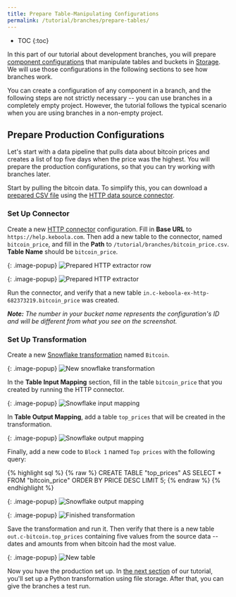```yaml
---
title: Prepare Table-Manipulating Configurations
permalink: /tutorial/branches/prepare-tables/
---
```


* TOC
{:toc}

In this part of our tutorial about development branches, you will prepare [component configurations](/components/) 
that manipulate tables and buckets in [Storage](/storage/). We will use those configurations in the following sections 
to see how branches work. 

You can create a configuration of any component in a branch, and the following steps are not strictly necessary -- you
can use branches in a completely empty project. However, the tutorial follows the typical scenario when you are using 
branches in a non-empty project.

## Prepare Production Configurations
Let's start with a data pipeline that pulls data about bitcoin prices and creates a list of top five days when the price 
was the highest. You will prepare the production configurations, so that you can try working with branches later.

Start by pulling the bitcoin data. To simplify this, you can download a [prepared CSV file](/tutorial/branches/bitcoin_price.csv) using the [HTTP data source connector](/components/extractors/storage/http/).

### Set Up Connector

Create a new [HTTP connector](/components/extractors/storage/http/) configuration. Fill in **Base URL** 
to `https://help.keboola.com`. Then add a new table to the connector, named `bitcoin_price`, and fill in the **Path** 
to `/tutorial/branches/bitcoin_price.csv`. **Table Name** should be `bitcoin_price`.

{: .image-popup}
![Prepared HTTP extractor row](/tutorial/branches/figures/http-ex-prod-row.png)

{: .image-popup}
![Prepared HTTP extractor](/tutorial/branches/figures/http-ex-prod-set-up.png)

Run the connector, and verify that a new table `in.c-keboola-ex-http-682373219.bitcoin_price` was created.

***Note:** The number in your bucket name represents the configuration's ID and will be different from what you see 
on the screenshot.*

### Set Up Transformation 
Create a new [Snowflake transformation](/transformations/snowflake-plain/) named `Bitcoin`.

{: .image-popup}
![New snowflake transformation](/tutorial/branches/figures/new-snflk.png)

In the **Table Input Mapping** section, fill in the table `bitcoin_price` that you created by running the HTTP connector. 

{: .image-popup}
![Snowflake input mapping](/tutorial/branches/figures/snflk-prod-im.png)

In **Table Output Mapping**, add a table `top_prices` that will be created in the transformation.

{: .image-popup}
![Snowflake output mapping](/tutorial/branches/figures/snflk-prod-om.png)

Finally, add a new code to `Block 1` named `Top prices` with the following query:

{% highlight sql %}
{% raw %}
CREATE TABLE "top_prices" AS SELECT * FROM "bitcoin_price" ORDER BY PRICE DESC LIMIT 5;
{% endraw %}
{% endhighlight %}

{: .image-popup}
![Snowflake output mapping](/tutorial/branches/figures/snflk-prod-code.png)


{: .image-popup}
![Finished transformation](/tutorial/branches/figures/transformation-prod-set-up.png)

Save the transformation and run it. Then verify that there is a new table `out.c-bitcoin.top_prices` containing 
five values from the source data -- dates and amounts from when bitcoin had the most value.

{: .image-popup}
![New table](/tutorial/branches/figures/snflk-new-table.png)

Now you have the production set up. In [the next section](/tutorial/branches/prepare-files/) of our tutorial, you'll set up 
a Python transformation using file storage. After that, you can give the branches a test run. 
